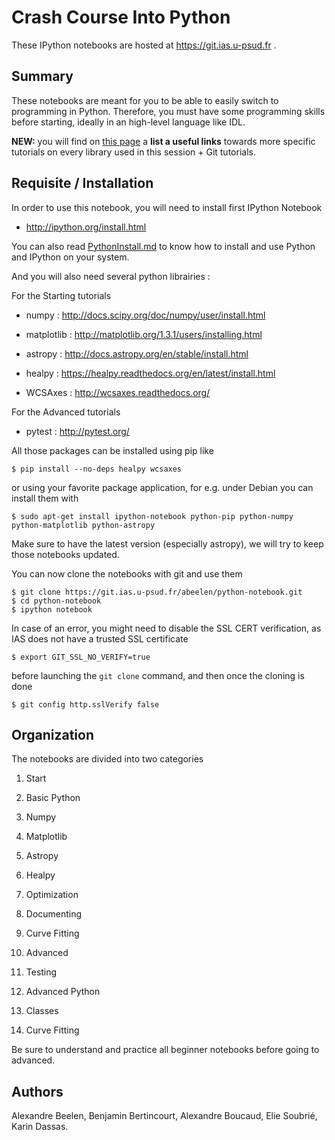 Crash Course Into Python
========================

These IPython notebooks are hosted at https://git.ias.u-psud.fr .

## Summary

These notebooks are meant for you to be able to easily switch to programming in Python. Therefore, you must have some programming skills before starting, ideally in an high-level language like IDL.

**NEW:** you will find on [this page](Useful_links.md) a **list a useful links** towards more specific tutorials on every library used in this session + Git tutorials.

## Requisite / Installation

In order to use this notebook, you will need to install first IPython Notebook

- http://ipython.org/install.html

You can also read [PythonInstall.md](PythonInstall.md) to know how to install and use Python and IPython on your system.

And you will also need several python librairies :

For the Starting tutorials
- numpy      : http://docs.scipy.org/doc/numpy/user/install.html
- matplotlib : http://matplotlib.org/1.3.1/users/installing.html
- astropy    : http://docs.astropy.org/en/stable/install.html
- healpy     : https://healpy.readthedocs.org/en/latest/install.html

- WCSAxes    : http://wcsaxes.readthedocs.org/

For the Advanced tutorials
- pytest     : http://pytest.org/

All those packages can be installed using pip like

```shell
$ pip install --no-deps healpy wcsaxes
```

or using your favorite package application, for e.g. under Debian you can install them with

```shell
$ sudo apt-get install ipython-notebook python-pip python-numpy python-matplotlib python-astropy
```

Make sure to have the latest version (especially astropy), we will try to keep those notebooks updated.


You can now clone the notebooks with git and use them

```shell
$ git clone https://git.ias.u-psud.fr/abeelen/python-notebook.git
$ cd python-notebook
$ ipython notebook
```

In case of an error, you might need to disable the SSL CERT verification, as IAS does not have a trusted SSL certificate

```shell
$ export GIT_SSL_NO_VERIFY=true
```

before launching the `git clone` command, and then once the cloning is done 
```shell
$ git config http.sslVerify false
```



## Organization

The notebooks are divided into two categories

1. Start
  1. Basic Python
  2. Numpy
  3. Matplotlib
  4. Astropy
  5. Healpy
  6. Optimization
  7. Documenting
  8. Curve Fitting

2. Advanced
  1. Testing
  2. Advanced Python
  3. Classes
  4. Curve Fitting

Be sure to understand and practice all beginner notebooks before going to advanced.

## Authors

Alexandre Beelen, Benjamin Bertincourt, Alexandre Boucaud, Elie Soubrié, Karin Dassas.
